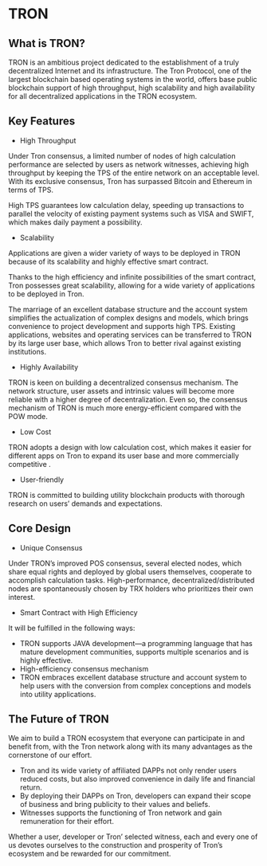 # TRON

## What is TRON?

TRON is an ambitious project dedicated to the establishment of a truly decentralized Internet and its infrastructure. The Tron Protocol, one of the largest blockchain based operating systems in the world, offers base public blockchain support of high throughput, high scalability and high availability for all decentralized applications in the TRON ecosystem. 

## Key Features

+ High Throughput

Under Tron consensus, a limited number of nodes of high calculation performance are selected by users as network witnesses, achieving high throughput by keeping the TPS of the entire network on an acceptable level. With its exclusive consensus, Tron has surpassed Bitcoin and Ethereum in terms of TPS.

High TPS guarantees low calculation delay, speeding up transactions to parallel the velocity of existing payment systems such as VISA and SWIFT, which makes daily payment a possibility.  

+ Scalability
     
Applications are given a wider variety of ways to be deployed in TRON because of its scalability and highly effective smart contract.

Thanks to the high efficiency and infinite possibilities of the smart contract, Tron possesses great scalability, allowing for a wide variety of applications to be deployed in Tron.

The marriage of an excellent database structure and the account system simplifies the actualization of complex designs and models, which brings convenience to project development and supports high TPS. Existing applications, websites and operating services can be transferred to TRON by its large user base, which allows Tron to better rival against existing institutions.

+ Highly Availability

TRON is keen on building a decentralized consensus mechanism.  The network structure, user assets and intrinsic values will become more reliable with a higher degree of decentralization. Even so, the consensus mechanism of TRON is much more energy-efficient compared with the POW mode.

+ Low Cost

TRON adopts a design with low calculation cost, which makes it easier for different apps on Tron to expand its user base and more commercially competitive .

+ User-friendly

TRON is committed to building utility blockchain products with thorough research on  users’ demands and expectations.

## Core Design

+ Unique Consensus

Under TRON’s improved POS consensus, several elected nodes, which share equal rights and deployed by global users themselves, cooperate to accomplish calculation tasks.
High-performance, decentralized/distributed nodes are spontaneously chosen by TRX holders who prioritizes their own interest.

+ Smart Contract with High Efficiency

It will be fulfilled in the following ways:

   + TRON supports JAVA development—a programming language that has mature development communities, supports multiple scenarios and is highly effective.
   + High-efficiency consensus mechanism 
   + TRON embraces excellent database structure and account system to help users with the conversion from complex conceptions and models into utility applications.

## The Future of TRON 

We aim to build a TRON ecosystem that everyone can participate in and benefit from, with the Tron network along with its many advantages as the cornerstone of our effort.

+ Tron and its wide variety of affiliated DAPPs not only render users reduced costs, but also improved convenience in daily life and financial return. 
+ By deploying their DAPPs on Tron, developers can expand their scope of business and bring publicity to their values and beliefs.
+ Witnesses supports the functioning of Tron network and gain remuneration for their effort.

Whether a user, developer or Tron’ selected witness, each and every one of us devotes ourselves to the construction and prosperity of Tron’s ecosystem and be rewarded for our commitment.
